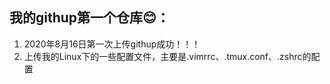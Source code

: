 ## 我的githup第一个仓库😊️：

1. 2020年8月16日第一次上传githup成功！！！
2. 上传我的Linux下的一些配置文件，主要是.vimrrc、.tmux.conf、.zshrc的配置

